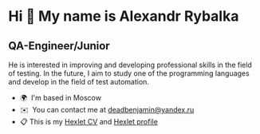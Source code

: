 Hi 👋 My name is Alexandr Rybalka
=================================

QA-Engineer/Junior
------------------

He is interested in improving and developing professional skills in the field of testing. In the future, I aim to study one of the programming languages and develop in the field of test automation.

*   🌍  I'm based in Moscow
*   ✉️  You can contact me at [deadbenjamin@yandex.ru](mailto:deadbenjamin@yandex.ru)
*   📋  This is my [Hexlet CV](https://cv.hexlet.io/ru/resumes/7357) and [Hexlet profile](https://ru.hexlet.io/u/khaazum)
